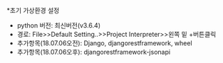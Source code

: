 *초기 가상환경 설정
- python 버전: 최신버전(v3.6.4)
- 경로: File>>Default Setting..>>Project Interpreter>>왼쪽 밑 +버튼클릭
- 추가항목(18.07.06오전): Django, djangorestframework, wheel
- 추가항목(18.07.06오후): djangorestframework-jsonapi